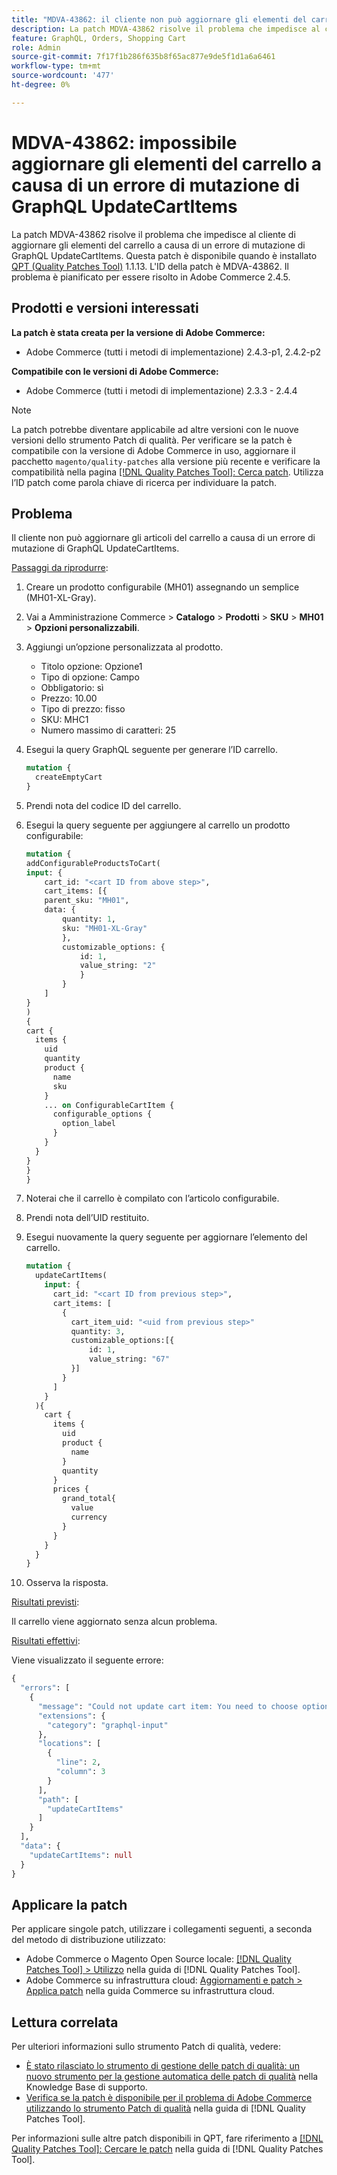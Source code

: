 ```yaml
---
title: "MDVA-43862: il cliente non può aggiornare gli elementi del carrello a causa di un errore di mutazione di GraphQL UpdateCartItems"
description: La patch MDVA-43862 risolve il problema che impedisce al cliente di aggiornare gli elementi del carrello a causa di un errore di mutazione di GraphQL UpdateCartItems. Questa patch è disponibile quando è installato [Quality Patches Tool (QPT)](https://experienceleague.adobe.com/en/docs/commerce-knowledge-base/kb/announcements/commerce-announcements/magento-quality-patches-released-new-tool-to-self-serve-quality-patches) 1.1.13. L'ID della patch è MDVA-43862. Il problema è pianificato per essere risolto in Adobe Commerce 2.4.5.
feature: GraphQL, Orders, Shopping Cart
role: Admin
source-git-commit: 7f17f1b286f635b8f65ac877e9de5f1d1a6a6461
workflow-type: tm+mt
source-wordcount: '477'
ht-degree: 0%

---
```


# MDVA-43862: impossibile aggiornare gli elementi del carrello a causa di un errore di mutazione di GraphQL UpdateCartItems

La patch MDVA-43862 risolve il problema che impedisce al cliente di aggiornare gli elementi del carrello a causa di un errore di mutazione di GraphQL UpdateCartItems. Questa patch è disponibile quando è installato [QPT (Quality Patches Tool)](https://experienceleague.adobe.com/en/docs/commerce-knowledge-base/kb/announcements/commerce-announcements/magento-quality-patches-released-new-tool-to-self-serve-quality-patches) 1.1.13. L&#39;ID della patch è MDVA-43862. Il problema è pianificato per essere risolto in Adobe Commerce 2.4.5.

## Prodotti e versioni interessati

**La patch è stata creata per la versione di Adobe Commerce:**

* Adobe Commerce (tutti i metodi di implementazione) 2.4.3-p1, 2.4.2-p2

**Compatibile con le versioni di Adobe Commerce:**

* Adobe Commerce (tutti i metodi di implementazione) 2.3.3 - 2.4.4

>[!NOTE]
>
>La patch potrebbe diventare applicabile ad altre versioni con le nuove versioni dello strumento Patch di qualità. Per verificare se la patch è compatibile con la versione di Adobe Commerce in uso, aggiornare il pacchetto `magento/quality-patches` alla versione più recente e verificare la compatibilità nella pagina [[!DNL Quality Patches Tool]: Cerca patch](https://experienceleague.adobe.com/en/docs/commerce-knowledge-base/kb/announcements/commerce-announcements/magento-quality-patches-released-new-tool-to-self-serve-quality-patches). Utilizza l’ID patch come parola chiave di ricerca per individuare la patch.

## Problema

Il cliente non può aggiornare gli articoli del carrello a causa di un errore di mutazione di GraphQL UpdateCartItems.

<u>Passaggi da riprodurre</u>:

1. Creare un prodotto configurabile (MH01) assegnando un semplice (MH01-XL-Gray).
1. Vai a Amministrazione Commerce > **Catalogo** > **Prodotti** > **SKU** > **MH01** > **Opzioni personalizzabili**.
1. Aggiungi un’opzione personalizzata al prodotto.
   * Titolo opzione: Opzione1
   * Tipo di opzione: Campo
   * Obbligatorio: sì
   * Prezzo: 10.00
   * Tipo di prezzo: fisso
   * SKU: MHC1
   * Numero massimo di caratteri: 25
1. Esegui la query GraphQL seguente per generare l’ID carrello.

   ```GraphQL
   mutation {
     createEmptyCart
   }
   ```

1. Prendi nota del codice ID del carrello.
1. Esegui la query seguente per aggiungere al carrello un prodotto configurabile:

   ```GraphQL
   mutation {
   addConfigurableProductsToCart(
   input: {
       cart_id: "<cart ID from above step>",
       cart_items: [{
       parent_sku: "MH01",
       data: {
           quantity: 1,
           sku: "MH01-XL-Gray"
           },
           customizable_options: {
               id: 1,
               value_string: "2"
               }
           }
       ]
   }
   )
   {
   cart {
     items {
       uid
       quantity
       product {
         name
         sku
       }
       ... on ConfigurableCartItem {
         configurable_options {
           option_label
         }
       }
     }
   }
   }
   }
   ```

1. Noterai che il carrello è compilato con l’articolo configurabile.
1. Prendi nota dell’UID restituito.
1. Esegui nuovamente la query seguente per aggiornare l’elemento del carrello.

   ```GraphQL
   mutation {
     updateCartItems(
       input: {
         cart_id: "<cart ID from previous step>",
         cart_items: [
           {
             cart_item_uid: "<uid from previous step>"
             quantity: 3,
             customizable_options:[{
                 id: 1,
                 value_string: "67"
             }]
           }
         ]
       }
     ){
       cart {
         items {
           uid
           product {
             name
           }
           quantity
         }
         prices {
           grand_total{
             value
             currency
           }
         }
       }
     }
   }
   ```

1. Osserva la risposta.

<u>Risultati previsti</u>:

Il carrello viene aggiornato senza alcun problema.

<u>Risultati effettivi</u>:

Viene visualizzato il seguente errore:

```GraphQL
{
  "errors": [
    {
      "message": "Could not update cart item: You need to choose options for your item.",
      "extensions": {
        "category": "graphql-input"
      },
      "locations": [
        {
          "line": 2,
          "column": 3
        }
      ],
      "path": [
        "updateCartItems"
      ]
    }
  ],
  "data": {
    "updateCartItems": null
  }
}
```

## Applicare la patch

Per applicare singole patch, utilizzare i collegamenti seguenti, a seconda del metodo di distribuzione utilizzato:

* Adobe Commerce o Magento Open Source locale: [[!DNL Quality Patches Tool] > Utilizzo](/help/tools/quality-patches-tool/usage.md) nella guida di [!DNL Quality Patches Tool].
* Adobe Commerce su infrastruttura cloud: [Aggiornamenti e patch > Applica patch](https://experienceleague.adobe.com/docs/commerce-cloud-service/user-guide/develop/upgrade/apply-patches.html) nella guida Commerce su infrastruttura cloud.

## Lettura correlata

Per ulteriori informazioni sullo strumento Patch di qualità, vedere:

* [È stato rilasciato lo strumento di gestione delle patch di qualità: un nuovo strumento per la gestione automatica delle patch di qualità](https://experienceleague.adobe.com/en/docs/commerce-knowledge-base/kb/announcements/commerce-announcements/magento-quality-patches-released-new-tool-to-self-serve-quality-patches) nella Knowledge Base di supporto.
* [Verifica se la patch è disponibile per il problema di Adobe Commerce utilizzando lo strumento Patch di qualità](/help/tools/quality-patches-tool/patches-available-in-qpt/check-patch-for-magento-issue-with-magento-quality-patches.md) nella guida di [!DNL Quality Patches Tool].

Per informazioni sulle altre patch disponibili in QPT, fare riferimento a [[!DNL Quality Patches Tool]: Cercare le patch](https://experienceleague.adobe.com/tools/commerce-quality-patches/index.html) nella guida di [!DNL Quality Patches Tool].
